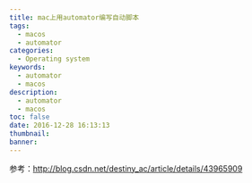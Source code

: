 ```yaml
---
title: mac上用automator编写自动脚本
tags:
  - macos
  - automator
categories:
  - Operating system
keywords:
  - automator
  - macos
description:
  - automator
  - macos
toc: false
date: 2016-12-28 16:13:13
thumbnail:
banner:
---
```


参考：http://blog.csdn.net/destiny_ac/article/details/43965909